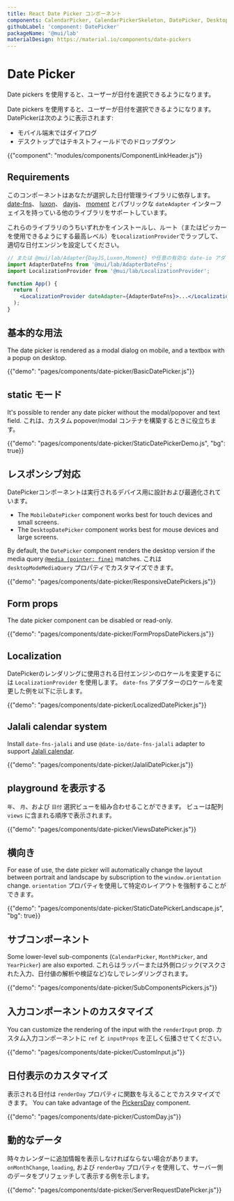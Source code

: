 ```yaml
---
title: React Date Picker コンポーネント
components: CalendarPicker, CalendarPickerSkeleton, DatePicker, DesktopDatePicker, MobileDatePicker, MonthPicker, PickersDay, StaticDatePicker, YearPicker
githubLabel: 'component: DatePicker'
packageName: '@mui/lab'
materialDesign: https://material.io/components/date-pickers
---
```


# Date Picker

<p class="description">Date pickers を使用すると、ユーザーが日付を選択できるようになります。</p>

Date pickers を使用すると、ユーザーが日付を選択できるようになります。 DatePickerは次のように表示されます:

- モバイル端末ではダイアログ
- デスクトップではテキストフィールドでのドロップダウン

{{"component": "modules/components/ComponentLinkHeader.js"}}

## Requirements

このコンポーネントはあなたが選択した日付管理ライブラリに依存します。 [date-fns](https://date-fns.org/)、 [luxon](https://moment.github.io/luxon/)、 [dayjs](https://github.com/iamkun/dayjs)、 [moment](https://momentjs.com/) とパブリックな `dateAdapter` インターフェイスを持っている他のライブラリをサポートしています。

これらのライブラリのうちいずれかをインストールし、ルート（またはピッカーを使用できるようにする最高レベル）を`LocalizationProvider`でラップして、適切な日付エンジンを設定してください。

```jsx
// または @mui/lab/Adapter{DayJS,Luxon,Moment} や任意の有効な date-io アダプター
import AdapterDateFns from '@mui/lab/AdapterDateFns';
import LocalizationProvider from '@mui/lab/LocalizationProvider';

function App() {
  return (
    <LocalizationProvider dateAdapter={AdapterDateFns}>...</LocalizationProvider>
  );
}
```

## 基本的な用法

The date picker is rendered as a modal dialog on mobile, and a textbox with a popup on desktop.

{{"demo": "pages/components/date-picker/BasicDatePicker.js"}}

## static モード

It's possible to render any date picker without the modal/popover and text field. これは、カスタム popover/modal コンテナを構築するときに役立ちます。

{{"demo": "pages/components/date-picker/StaticDatePickerDemo.js", "bg": true}}

## レスポンシブ対応

DatePickerコンポーネントは実行されるデバイス用に設計および最適化されています。

- The `MobileDatePicker` component works best for touch devices and small screens.
- The `DesktopDatePicker` component works best for mouse devices and large screens.

By default, the `DatePicker` component renders the desktop version if the media query [`@media (pointer: fine)`](https://developer.mozilla.org/en-US/docs/Web/CSS/@media/pointer) matches. これは  `desktopModeMediaQuery` プロパティでカスタマイズできます。

{{"demo": "pages/components/date-picker/ResponsiveDatePickers.js"}}

## Form props

The date picker component can be disabled or read-only.

{{"demo": "pages/components/date-picker/FormPropsDatePickers.js"}}

## Localization

DatePickerのレンダリングに使用される日付エンジンのロケールを変更するには `LocalizationProvider` を使用します。 `date-fns` アダプターのロケールを変更した例を以下に示します。

{{"demo": "pages/components/date-picker/LocalizedDatePicker.js"}}

## Jalali calendar system

Install `date-fns-jalali` and use `@date-io/date-fns-jalali` adapter to support [Jalali calendar](https://en.wikipedia.org/wiki/Jalali_calendar).

{{"demo": "pages/components/date-picker/JalaliDatePicker.js"}}

## playground を表示する

`年`、 `月`、および `日付` 選択ビューを組み合わせることができます。 ビューは配列 `views` に含まれる順序で表示されます。

{{"demo": "pages/components/date-picker/ViewsDatePicker.js"}}

## 横向き

For ease of use, the date picker will automatically change the layout between portrait and landscape by subscription to the `window.orientation` change. `orientation` プロパティを使用して特定のレイアウトを強制することができます。

{{"demo": "pages/components/date-picker/StaticDatePickerLandscape.js", "bg": true}}

## サブコンポーネント

Some lower-level sub-components (`CalendarPicker`, `MonthPicker`, and `YearPicker`) are also exported. これらはラッパーまたは外側ロジック(マスクされた入力、日付値の解析や検証など)なしでレンダリングされます。

{{"demo": "pages/components/date-picker/SubComponentsPickers.js"}}

## 入力コンポーネントのカスタマイズ

You can customize the rendering of the input with the `renderInput` prop. カスタム入力コンポーネントに `ref` と `inputProps` を正しく伝播させてください。

{{"demo": "pages/components/date-picker/CustomInput.js"}}

## 日付表示のカスタマイズ

表示される日付は `renderDay` プロパティに関数を与えることでカスタマイズできます。 You can take advantage of the [PickersDay](/api/pickers-day/) component.

{{"demo": "pages/components/date-picker/CustomDay.js"}}

## 動的なデータ

時々カレンダーに追加情報を表示しなければならない場合があります。 `onMonthChange`, `loading`, および `renderDay` プロパティを使用して、サーバー側のデータをプリフェッチして表示する例を示します。

{{"demo": "pages/components/date-picker/ServerRequestDatePicker.js"}}
